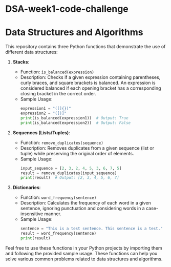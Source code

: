 # DSA-week1-code-challenge
# Data Structures and Algorithms

This repository contains three Python functions that demonstrate the use of different data structures:

1. **Stacks**:
   - Function: `is_balanced(expression)`
   - Description: Checks if a given expression containing parentheses, curly braces, and square brackets is balanced. An expression is considered balanced if each opening bracket has a corresponding closing bracket in the correct order.
   - Sample Usage:
     ```python
     expression1 = "([]{})"
     expression2 = "([)]"
     print(is_balanced(expression1))  # Output: True
     print(is_balanced(expression2))  # Output: False
     ```

2. **Sequences (Lists/Tuples)**:
   - Function: `remove_duplicates(sequence)`
   - Description: Removes duplicates from a given sequence (list or tuple) while preserving the original order of elements.
   - Sample Usage:
     ```python
     input_sequence = [2, 3, 2, 4, 5, 3, 6, 7, 5]
     result = remove_duplicates(input_sequence)
     print(result)  # Output: [2, 3, 4, 5, 6, 7]
     ```

3. **Dictionaries**:
   - Function: `word_frequency(sentence)`
   - Description: Calculates the frequency of each word in a given sentence, ignoring punctuation and considering words in a case-insensitive manner.
   - Sample Usage:
     ```python
     sentence = "This is a test sentence. This sentence is a test."
     result = word_frequency(sentence)
     print(result)
     ```

Feel free to use these functions in your Python projects by importing them and following the provided sample usage. These functions can help you solve various common problems related to data structures and algorithms.


